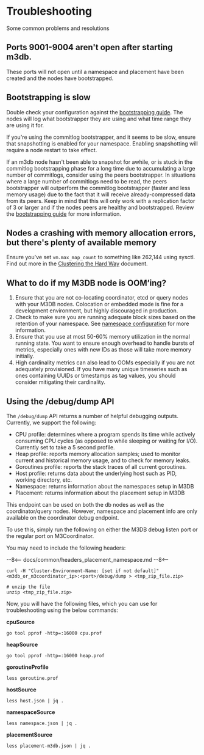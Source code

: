 # Troubleshooting

Some common problems and resolutions

## Ports 9001-9004 aren't open after starting m3db.

These ports will not open until a namespace and placement have been created and the nodes have bootstrapped.

## Bootstrapping is slow

Double check your configuration against the [bootstrapping guide](../operational_guide/bootstrapping_crash_recovery.md). The nodes will log what bootstrapper they are using and what time range they are using it for.

If you're using the commitlog bootstrapper, and it seems to be slow, ensure that snapshotting is enabled for your namespace. Enabling snapshotting will require a node restart to take effect.

If an m3db node hasn't been able to snapshot for awhile, or is stuck in the commitlog bootstrapping phase for a long time due to accumulating a large number of commitlogs, consider using the peers bootstrapper. In situations where a large number of commitlogs need to be read, the peers bootstrapper will outperform the commitlog bootstrapper (faster and less memory usage) due to the fact that it will receive already-compressed data from its peers. Keep in mind that this will only work with a replication factor of 3 or larger and if the nodes peers are healthy and bootstrapped. Review the [bootstrapping guide](../operational_guide/bootstrapping_crash_recovery.md) for more information.

## Nodes a crashing with memory allocation errors, but there's plenty of available memory

Ensure you've set `vm.max_map_count` to something like 262,144 using sysctl. Find out more in the [Clustering the Hard Way](../how_to/cluster_hard_way.md#kernel) document.

## What to do if my M3DB node is OOM’ing?

1. Ensure that you are not co-locating coordinator, etcd or query nodes with your M3DB nodes. Colocation or embedded mode is fine for a development environment, but highly discouraged in production.
2. Check to make sure you are running adequate block sizes based on the retention of your namespace. See [namespace configuration](../operational_guide/namespace_configuration.md) for more information.
3. Ensure that you use at most 50-60% memory utilization in the normal running state. You want to ensure enough overhead to handle bursts of metrics, especially ones with new IDs as those will take more memory initially.
4. High cardinality metrics can also lead to OOMs especially if you are not adequately provisioned. If you have many unique timeseries such as ones containing UUIDs or timestamps as tag values, you should consider mitigating their cardinality.

## Using the /debug/dump API

The `/debug/dump` API returns a number of helpful debugging outputs. Currently, we support the following:

- CPU profile: determines where a program spends its time while actively consuming CPU cycles (as opposed to while sleeping or waiting for I/O). Currently set to take a 5 second profile.
- Heap profile: reports memory allocation samples; used to monitor current and historical memory usage, and to check for memory leaks.
- Goroutines profile: reports the stack traces of all current goroutines.
- Host profile: returns data about the underlying host such as PID, working directory, etc.
- Namespace: returns information about the namespaces setup in M3DB
- Placement: returns information about the placement setup in M3DB

This endpoint can be used on both the db nodes as well as the coordinator/query nodes. However, namespace and placement info are only available on the coordinator debug endpoint.

To use this, simply run the following on either the M3DB debug listen port or the regular port on M3Coordinator.

You may need to include the following headers:

--8<--
docs/common/headers_placement_namespace.md
--8<--

```
curl -H "Cluster-Environment-Name: [set if not default]" <m3db_or_m3coordinator_ip>:<port>/debug/dump > <tmp_zip_file.zip>

# unzip the file
unzip <tmp_zip_file.zip>
```

Now, you will have the following files, which you can use for troubleshooting using the below commands:

**cpuSource**
```
go tool pprof -http=:16000 cpu.prof
```
**heapSource**
```
go tool pprof -http=:16000 heap.prof
```
**goroutineProfile**
```
less goroutine.prof
```
**hostSource**
```
less host.json | jq .
```
**namespaceSource**
```
less namespace.json | jq .
```
**placementSource**
```
less placement-m3db.json | jq .
```
